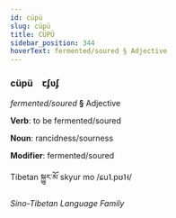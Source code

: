 ```yaml
---
id: cüpü
slug: cüpü
title: CÜPÜ
sidebar_position: 344
hoverText: fermented/soured § Adjective
---
```


### cüpü&emsp;<span kind="abugida">ꞇʄʋʄ</span>

*fermented/soured* **§** Adjective

**Verb**: to be fermented/soured

**Noun**: rancidness/sourness

**Modifier**: fermented/soured

Tibetan སྐྱུར་མོ skyur mo /ɕu˥.pʊ˥˧/

*Sino-Tibetan Language Family*